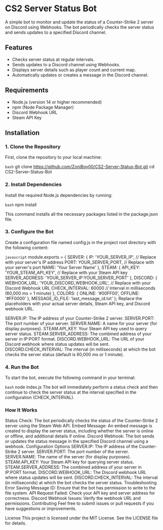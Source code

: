 # CS2 Server Status Bot

A simple bot to monitor and update the status of a Counter-Strike 2 server on Discord using Webhooks. The bot periodically checks the server status and sends updates to a specified Discord channel.

## Features

- Checks server status at regular intervals.
- Sends updates to a Discord channel using Webhooks.
- Displays server details such as player count and current map.
- Automatically updates or creates a message in the Discord channel.

## Requirements

- Node.js (version 14 or higher recommended)
- npm (Node Package Manager)
- Discord Webhook URL
- Steam API Key

## Installation

### 1. Clone the Repository

First, clone the repository to your local machine:

```bash```
git clone https://github.com/ZoniBoy00/CS2-Server-Status-Bot.git
cd CS2-Server-Status-Bot

### 2. Install Dependencies
Install the required Node.js dependencies by running:

```bash```
npm install

This command installs all the necessary packages listed in the package.json file.

### 3. Configure the Bot
Create a configuration file named config.js in the project root directory with the following content:

```javascript```
module.exports = {
    SERVER: {
        IP: 'YOUR_SERVER_IP',          // Replace with your server's IP address
        PORT: YOUR_SERVER_PORT,         // Replace with your server's port
        NAME: 'Your Server Name'
    },
    STEAM: {
        API_KEY: 'YOUR_STEAM_API_KEY',  // Replace with your Steam API key
        SERVER_ADDRESS: 'YOUR_SERVER_IP:YOUR_SERVER_PORT'
    },
    DISCORD: {
        WEBHOOK_URL: 'YOUR_DISCORD_WEBHOOK_URL', // Replace with your Discord Webhook URL
        CHECK_INTERVAL: 60000 // Interval in milliseconds (60,000 ms = 1 minute)
    },
    COLORS: {
        ONLINE: '#00FF00',
        OFFLINE: '#FF0000'
    },
    MESSAGE_ID_FILE: 'last_message_id.txt'
};
Replace the placeholders with your actual server details, Steam API key, and Discord webhook URL.

SERVER.IP: The IP address of your Counter-Strike 2 server.
SERVER.PORT: The port number of your server.
SERVER.NAME: A name for your server (for display purposes).
STEAM.API_KEY: Your Steam API key used to query server status.
STEAM.SERVER_ADDRESS: The combined address of your server in IP:PORT format.
DISCORD.WEBHOOK_URL: The URL of your Discord webhook where status updates will be sent.
DISCORD.CHECK_INTERVAL: The interval (in milliseconds) at which the bot checks the server status (default is 60,000 ms or 1 minute).

### 4. Run the Bot
To start the bot, execute the following command in your terminal:

```bash```
node index.js
The bot will immediately perform a status check and then continue to check the server status at the interval specified in the configuration (CHECK_INTERVAL).

### How It Works
Status Check: The bot periodically checks the status of the Counter-Strike 2 server using the Steam Web API.
Embed Message: An embed message is created to display the server status, including whether the server is online or offline, and additional details if online.
Discord Webhook: The bot sends or updates the status message in the specified Discord channel using a webhook.
Configuration Options
SERVER.IP: The IP address of the Counter-Strike 2 server.
SERVER.PORT: The port number of the server.
SERVER.NAME: The name of the server (for display purposes).
STEAM.API_KEY: Your Steam API key for querying server status.
STEAM.SERVER_ADDRESS: The combined address of your server in IP:PORT format.
DISCORD.WEBHOOK_URL: The Discord webhook URL where status updates will be sent.
DISCORD.CHECK_INTERVAL: The interval (in milliseconds) at which the bot checks the server status.
Troubleshooting
Error Saving Message ID: Ensure that the bot has permission to write to the file system.
API Request Failed: Check your API key and server address for correctness.
Discord Webhook Issues: Verify the webhook URL and permissions.
Contributing
Feel free to submit issues or pull requests if you have suggestions or improvements.

License
This project is licensed under the MIT License. See the LICENSE file for details.

